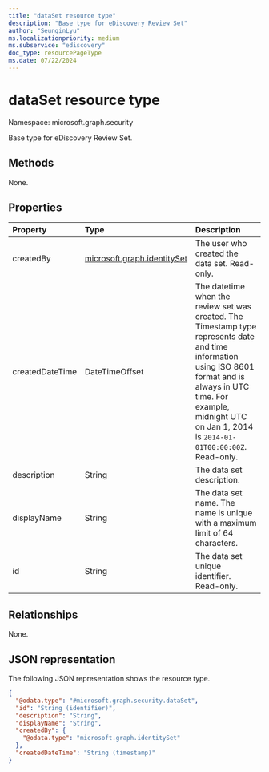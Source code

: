 ```yaml
---
title: "dataSet resource type"
description: "Base type for eDiscovery Review Set"
author: "SeunginLyu"
ms.localizationpriority: medium
ms.subservice: "ediscovery"
doc_type: resourcePageType
ms.date: 07/22/2024
---
```


# dataSet resource type

Namespace: microsoft.graph.security

Base type for eDiscovery Review Set.

## Methods
None.

## Properties
|Property|Type|Description|
|:---|:---|:---|
|createdBy|[microsoft.graph.identitySet](../resources/identityset.md)|The user who created the data set. Read-only. |
|createdDateTime|DateTimeOffset|The datetime when the review set was created. The Timestamp type represents date and time information using ISO 8601 format and is always in UTC time. For example, midnight UTC on Jan 1, 2014 is `2014-01-01T00:00:00Z`. Read-only.|
|description|String|The data set description.|
|displayName|String|The data set name. The name is unique with a maximum limit of 64 characters.|
|id|String|The data set unique identifier. Read-only.|

## Relationships
None.

## JSON representation
The following JSON representation shows the resource type.
<!-- {
  "blockType": "resource",
  "keyProperty": "id",
  "@odata.type": "microsoft.graph.security.dataSet",
  "openType": false
}
-->
``` json
{
  "@odata.type": "#microsoft.graph.security.dataSet",
  "id": "String (identifier)",
  "description": "String",
  "displayName": "String",
  "createdBy": {
    "@odata.type": "microsoft.graph.identitySet"
  },
  "createdDateTime": "String (timestamp)"
}
```

